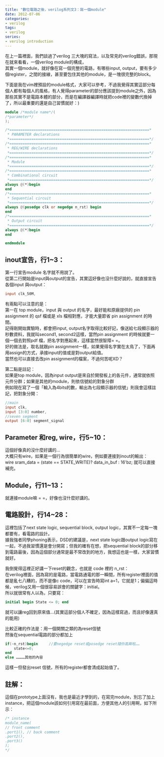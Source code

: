 ```yaml
---
title: "數位電路之後，verilog系列文3：寫一個module"
date: 2012-07-06
categories:
- verilog
tags:
- verilog
series:
- verilog introduction
---
```


在上一篇裡面，我們談過了verilog 三大塊的寫法，以及常見的verilog錯誤，那現在就來看看，一個verilog module的構成，  
其實一個module，就好像在寫一個完整的電路，有哪些input, output，要有多少個register，之間的接線，甚至要包住其他的module，是一塊很完整的block。  
<!--more-->
下面是我在vim裡預設的module格式，大家可以參考，不過我覺得其實這部分每個人都有每個人的風格，有人覺得parameter的部分應該提到module之外，因為那些其實不是電路本體的部分，而是在編譯器編譯時就把code裡的變數代換掉了，所以最重要的還是自己習慣就好：)  
```verilog
module /*module name*/(
/*parameter*/
);

/*================================================================*
 * PARAMETER declarations
 *================================================================*/
/*================================================================*
 * REG/WIRE declarations
 *================================================================*/
/*================================================================*
 * Module
 *================================================================*/
/*================================================================*
 * Combinational circuit
 *================================================================*/
always @(*)begin
end
/*================================================================*
 * Sequential circuit
 *================================================================*/
always @(posedge clk or negedge n_rst) begin
end
/*================================================================*
 * Output circuit
 *================================================================*/
always @(*)begin
end

endmodule
```

## inout宣告，行1~3：  
第一行宣告module 名字就不用說了。  
從第二行開始是input與output的宣告，其實這好像也沒什麼好說的，就直接宣告各個input 與output：  
```verilog
input clk_50M,
```
有兩點可以注意的是：  
第一在 top module，input 與 output 的名字，最好能和原廠提供的 pin assignment 的 qsf 檔或是 xls 檔相對應，才能大量節省 pin assignment 的時間。  
記得剛開始實驗時，都會把input, output名字取得比較好記，像送給七段顯示器的秒數資料，我就叫second1, second2這樣，當然pin assignment 的時候就要一個一個去對照pdf 檔，把名字對應起來，這樣當然很智障= =。  
好的做法是，取名就跟pin assignment一樣，如果覺得名字實在太鳥了，下面再用assign的方式，承接input的值或是對output給值。  
當然也可以直接去改pin assignment的檔案，不過何苦呢XD？  

第二點是註記：  
如果是top module，因為input output是來自於開發板上的各元件，通常就依照元件分群；如果是其他的module，則依信號給的對象分群  
例如現在寫了一個「輸入為4bits的數，輸出為七段顯示器的信號」則我會這樣註記，把對象分開：  
```verilog
//main
input clk,
input [3:0] number,
//seven segment
output [6:0] segment_signal
```

## Parameter 和reg, wire，行5~10：  
這個好像真的沒什麼好講的…  
大概只有wire，如果是一個行為很簡單的wire，例如要連接到inout的輸出：  
wire sram\_data = (state == STATE\_WRITE)? data\_in\_buf : 16'bz;  就可以直接補完。  

## Module，行11~13：  
就連接module嘛 = =，好像也沒什麼好講的。  

## 電路設計，行14~28：  
這裡包括了next state logic, sequential block, output logic，其實不一定每一塊都要有，看電路的設計。  
據我強者同學phoning表示，DSD的建議是，next state logic跟output logic寫在一起，不過我習慣還是會分開寫；但我的確有在想，把sequential block的部分移到電路最後，因為這個部分通常是最不常改到的地方，我想這也是一樣，大家習慣就好。  

我倒覺得這裡正好講一下reset的觀念，也就是 code 裡的 n\_rst：  
在verilog裡面，因為寫的是電路，當電路通電的那一瞬間，所有register裡面的值都是亂七八糟的，而不是像c code，可以在宣告時寫int a=1，它就是1；偏偏這時候，verilog又用一個很容易誤會的關鍵字：initial。  
所以就很常有人以為，只要寫：  
```verilog
initial begin State <= 0; end
```
就可以讓reg回到原來值…(其實這部分個人不確定，因為這樣寫過，而且好像還真的能用)  

比較正確的作法是：用一個開關之類的為reset信號  
然後在sequential電路的部分都加上  
```verilog
if(~n_rst)begin     //要negedge reset或posedge reset隨你高興啦……
    state<=0;
end
else …………其他的內容
```
這樣一但發出reset 信號，所有的register都會清成起始值了。  

## 註解：  
這個在prototype上面沒有，我也是最近才學到的，在寫完module，別忘了加上instance，把這個module該如何引用寫在最前面，方便其他人的引用啊，如下所示：  
```verilog
/* instance
module_name(
// front comment
.port1(), // back comment
.port2(),
.port3()
);
*/
```
